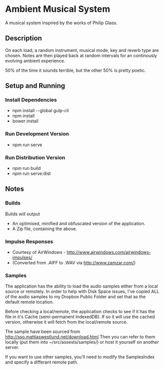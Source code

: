 # Ambient Musical System
A musical system inspired by the works of Philip Glass.

## Description
On each load, a random instrument, musical mode, key and reverb type are chosen.
Notes are then played back at random intervals for an continously evolving ambient experience.

50% of the time it sounds terrible, but the other 50% is pretty poetic.

## Setup and Running

### Install Dependencies
* npm install --global gulp-cli
* npm install
* bower install

### Run Development Version
* npm run serve

### Run Distribution Version
* npm run build
* npm run serve:dist

## Notes
### Builds
Builds will output 
* An optimised, minified and obfuscated version of the application.
* A Zip file, containing the above.

### Impulse Responses
* Courtesy of AirWindows - http://www.airwindows.com/airwindows-impulses/
* (Converted from .AIFF to .WAV via http://www.zamzar.com/)

### Samples
The application has the ability to load the audio samples either from a local source or remotely.
In order to help with Disk Space issues, I've copied ALL of the audio samples to my Dropbox Public Folder and set that as the default remote location.

Before checking a local/remote, the application checks to see if it has the file in it's Cache (semi-permanent IndexedDB).
If so it will use the cached version, otherwise it will fetch from the local/remote source.

The sample have been sourced from http://sso.mattiaswestlund.net/download.html
Then you can refer to them locally (put them into ~/src/assests/samples/) or host it yourself on another server.

If you want to use other samples, you'll need to modify the SamplesIndex and specify a differant remote path.